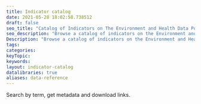 ```yaml
---
title: Indicator catalog
date: 2021-05-28 18:02:58.738512
draft: false
seo_title: "Catalog of Indicators on The Environment and Health Data Portal"
seo_description: "Browse a catalog of indicators on the Environment and Health Data Portal."
Description: "Browse a catalog of indicators on the Environment and Health Data Portal."
tags: 
categories: 
keyTopic: 
keywords: 
layout: indicator-catalog
datalibraries: true
aliases: data-reference
---
```


Search by term, get metadata and download links.
